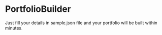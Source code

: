 # PortfolioBuilder
Just fill your details in sample.json file and your portfolio will be built within minutes.
